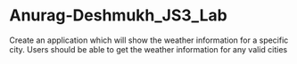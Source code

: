# Anurag-Deshmukh_JS3_Lab
Create an application which will show the weather information for a specific city.
Users should be able to get the weather information for any valid cities
